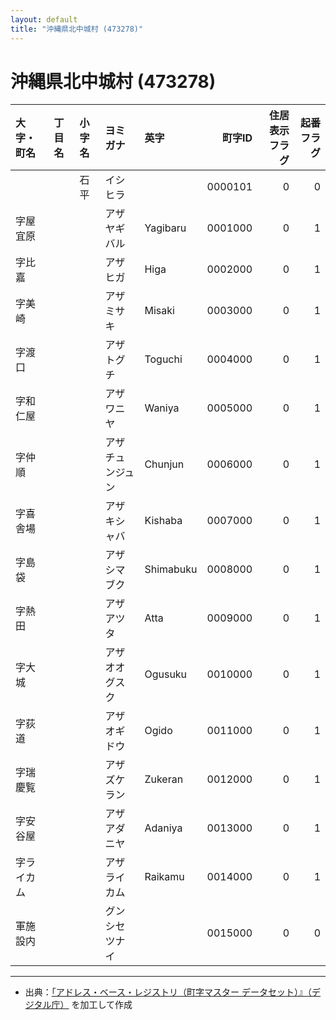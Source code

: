 ```yaml
---
layout: default
title: "沖縄県北中城村 (473278)"
---
```


# 沖縄県北中城村 (473278)

| 大字・町名 | 丁目名 | 小字名 | ヨミガナ | 英字 | 町字ID | 住居表示フラグ | 起番フラグ |
|:--------|:------|:------|:-----------------|:---------------------|--------:|----------:|--------:|
|  |  | 石平 | イシヒラ |  | 0000101 | 0 | 0 |
| 字屋宜原 |  |  | アザヤギバル | Yagibaru | 0001000 | 0 | 1 |
| 字比嘉 |  |  | アザヒガ | Higa | 0002000 | 0 | 1 |
| 字美崎 |  |  | アザミサキ | Misaki | 0003000 | 0 | 1 |
| 字渡口 |  |  | アザトグチ | Toguchi | 0004000 | 0 | 1 |
| 字和仁屋 |  |  | アザワニヤ | Waniya | 0005000 | 0 | 1 |
| 字仲順 |  |  | アザチュンジュン | Chunjun | 0006000 | 0 | 1 |
| 字喜舎場 |  |  | アザキシャバ | Kishaba | 0007000 | 0 | 1 |
| 字島袋 |  |  | アザシマブク | Shimabuku | 0008000 | 0 | 1 |
| 字熱田 |  |  | アザアツタ | Atta | 0009000 | 0 | 1 |
| 字大城 |  |  | アザオオグスク | Ogusuku | 0010000 | 0 | 1 |
| 字荻道 |  |  | アザオギドウ | Ogido | 0011000 | 0 | 1 |
| 字瑞慶覧 |  |  | アザズケラン | Zukeran | 0012000 | 0 | 1 |
| 字安谷屋 |  |  | アザアダニヤ | Adaniya | 0013000 | 0 | 1 |
| 字ライカム |  |  | アザライカム | Raikamu | 0014000 | 0 | 1 |
| 軍施設内 |  |  | グンシセツナイ |  | 0015000 | 0 | 0 |

---

- 出典：[「アドレス・ベース・レジストリ（町字マスター データセット）』（デジタル庁）](https://www.digital.go.jp/policies/base_registry_address/) を加工して作成